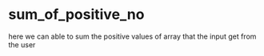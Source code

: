# sum_of_positive_no
here we can able to sum the positive values of array that the input get from the user
